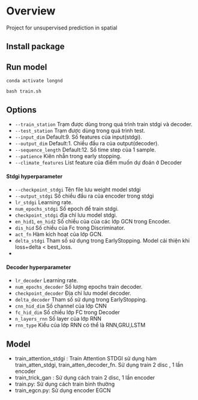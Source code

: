 # Overview
Project for unsupervised prediction in spatial


##  Install package


## Run model
```
conda activate longnd
```
```
bash train.sh
```

## Options
* ```--train_station``` Trạm được dùng trong quá trình train stdgi và decoder.
* ```--test_station``` Trạm được dùng trong quá trình test.
* ```--input_dim``` Default:9. Số features của input(stdgi).
* ```--output_dim``` Default:1. Chiều đầu ra của output(decoder).
* ```--sequence_length``` Default:12. Số time step của 1 sample.
* ```--patience``` Kiên nhẫn trong early stopping.
* ```--climate_features``` List feature của điểm muốn dự đoán ở Decoder
#### Stdgi hyperparameter
* ```--checkpoint_stdgi``` Tên file lưu weight model stdgi
* ```--output_stdgi``` Số chiều đầu ra của encoder trong stdgi
* ```lr_stdgi``` Learning rate.
* ```num_epochs_stdgi``` Số epoch để train stdgi.
* ```checkpoint_stdgi``` địa chỉ lưu model stdgi.
* ```en_hid1```, ```en_hid2``` Số chiều của của các lớp GCN trong Encoder.
* ```dis_hid``` Số chiều của Fc trong Discriminator.
* ```act_fn``` Hàm kích hoạt của lớp GCN.
* ```delta_stdgi``` Tham số sử dụng trong EarlyStopping. Model cải thiện khi loss+delta < best_loss.
*

#### Decoder hyperparameter
* ```lr_decoder``` Learning rate.
* ```num_epochs_decoder``` Số lượng epochs train decoder.
* ```checkpoint_decoder``` Địa chỉ lưu model decoder.
* ```delta_decoder``` Tham số sử dụng trong EarlyStopping.
* ```cnn_hid_dim``` Số channel của lớp CNN 
* ```fc_hid_dim``` Số chiều lớp FC trong Decoder
* ```n_layers_rnn``` Số layer của lớp RNN
* ```rnn_type``` Kiểu của lớp RNN có thể là RNN,GRU,LSTM
 
## Model 
* train_attention_stdgi : Train Attention STDGI sử dụng hàm train_atten_stdgi, train_atten_decoder_fn. Sử dụng train 2 disc , 1 lần encoder
* train_trick_gan : Sử dụng cách train 2 disc, 1 lần encoder 
* train.py: Sử dụng cách train bình thường
* train_egcn.py: Sử dụng encoder EGCN 